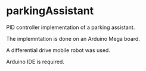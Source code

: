 # parkingAssistant

PID controller implementation of a parking assistant.

The implemntation is done on an Arduino Mega board. 

A differential drive mobile robot was used.

Arduino IDE is required.
